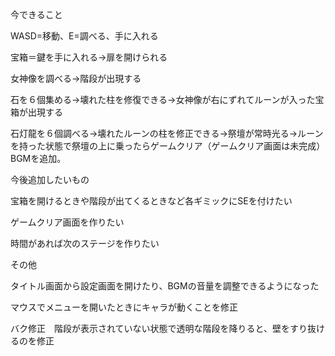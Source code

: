 今できること

WASD=移動、E=調べる、手に入れる

宝箱＝鍵を手に入れる→扉を開けられる

女神像を調べる→階段が出現する

石を６個集める→壊れた柱を修復できる→女神像が右にずれてルーンが入った宝箱が出現する

石灯龍を６個調べる→壊れたルーンの柱を修正できる→祭壇が常時光る→ルーンを持った状態で祭壇の上に乗ったらゲームクリア（ゲームクリア画面は未完成）BGMを追加。

今後追加したいもの

宝箱を開けるときや階段が出てくるときなど各ギミックにSEを付けたい

ゲームクリア画面を作りたい

時間があれば次のステージを作りたい

その他

タイトル画面から設定画面を開けたり、BGMの音量を調整できるようになった

マウスでメニューを開いたときにキャラが動くことを修正

バク修正　階段が表示されていない状態で透明な階段を降りると、壁をすり抜けるのを修正
